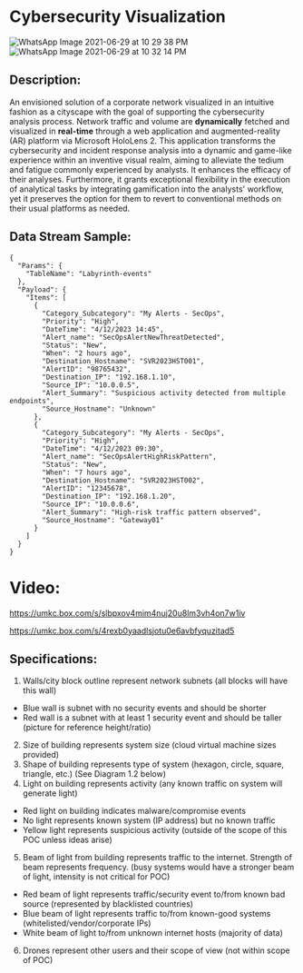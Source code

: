 # Cybersecurity Visualization
![WhatsApp Image 2021-06-29 at 10 29 38 PM](https://github.com/duyhho/CyberViz-Assets/assets/17374092/adebb072-e129-4b01-9ab0-0a9e8f68faa5)
![WhatsApp Image 2021-06-29 at 10 32 14 PM](https://github.com/duyhho/CyberViz-Assets/assets/17374092/c502980b-992f-4e64-8501-cdf1366daaed)
## Description: 

An envisioned solution of a corporate network visualized in an intuitive
fashion as a cityscape with the goal of supporting the cybersecurity analysis process. Network traffic and volume are **dynamically** fetched and visualized in **real-time** through a web application and augmented-reality (AR) platform via Microsoft HoloLens 2.
This application transforms the cybersecurity and incident response analysis into a dynamic and game-like experience within an inventive visual realm, aiming to alleviate the tedium and fatigue commonly experienced by analysts. It enhances the efficacy of their analyses. Furthermore, it grants exceptional flexibility in the execution of analytical tasks by integrating gamification into the analysts' workflow, yet it preserves the option for them to revert to conventional methods on their usual platforms as needed.
## Data Stream Sample:
```
{
  "Params": {
    "TableName": "Labyrinth-events"
  },
  "Payload": {
    "Items": [
      {
        "Category_Subcategory": "My Alerts - SecOps",
        "Priority": "High",
        "DateTime": "4/12/2023 14:45",
        "Alert_name": "SecOpsAlertNewThreatDetected",
        "Status": "New",
        "When": "2 hours ago",
        "Destination_Hostname": "SVR2023HST001",
        "AlertID": "98765432",
        "Destination_IP": "192.168.1.10",
        "Source_IP": "10.0.0.5",
        "Alert_Summary": "Suspicious activity detected from multiple endpoints",
        "Source_Hostname": "Unknown"
      },
      {
        "Category_Subcategory": "My Alerts - SecOps",
        "Priority": "High",
        "DateTime": "4/12/2023 09:30",
        "Alert_name": "SecOpsAlertHighRiskPattern",
        "Status": "New",
        "When": "7 hours ago",
        "Destination_Hostname": "SVR2023HST002",
        "AlertID": "12345678",
        "Destination_IP": "192.168.1.20",
        "Source_IP": "10.0.0.6",
        "Alert_Summary": "High-risk traffic pattern observed",
        "Source_Hostname": "Gateway01"
      }
    ]
  }
}

```
# Video:
https://umkc.box.com/s/slbpxov4mim4nuj20u8lm3vh4on7w1iv

https://umkc.box.com/s/4rexb0yaadlsjotu0e6avbfyquzitad5
## Specifications:

1) Walls/city 
block outline represent network subnets (all blocks will have this wall)
- Blue wall is subnet with no security events and should be shorter
- Red wall is a subnet with at least 1 security event and should be taller (picture for reference height/ratio)
2) Size of building represents system size (cloud virtual machine sizes provided)
3) Shape of building represents type of system (hexagon, circle, square, triangle, etc.) (See Diagram 1.2 below)
4) Light on building represents activity (any known traffic on system will generate light)
- Red light on building indicates malware/compromise events
- No light represents known system (IP address) but no known traffic
- Yellow light represents suspicious activity (outside of the scope of this POC unless ideas arise)
5) Beam of light from building represents traffic to the internet. Strength of beam represents frequency. (busy
systems would have a stronger beam of light, intensity is not critical for POC)
-  Red beam of light represents traffic/security event to/from known bad source (represented by blacklisted
countries)
- Blue beam of light represents traffic to/from known-good systems
(whitelisted/vendor/corporate IPs)
- White beam of light to/from unknown internet hosts (majority of data)
6) Drones represent other users and their scope of view (not within scope of POC)
